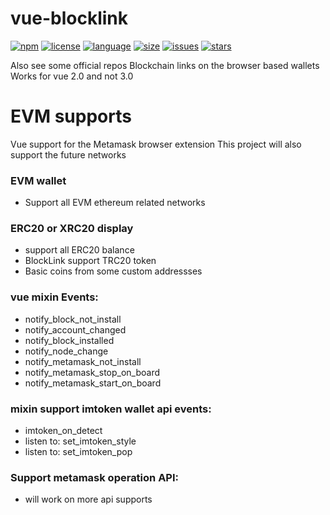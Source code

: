# vue-blocklink
[![npm](https://img.shields.io/npm/v/vue-blocklink.svg?style=plastic)](https://www.npmjs.com/package/vue-blocklink)
[![license](https://img.shields.io/npm/l/vue-blocklink?style=plastic)](https://www.npmjs.com/package/vue-blocklink)
[![language](https://img.shields.io/github/languages/top/tokenchain/vue-blocklink?style=plastic)](https://www.npmjs.com/package/vue-blocklink)
[![size](https://img.shields.io/github/languages/code-size/tokenchain/vue-blocklink?style=plastic)](https://www.npmjs.com/package/vue-blocklink)
[![issues](https://img.shields.io/github/issues/tokenchain/vue-blocklink?style=plastic)](https://www.npmjs.com/package/vue-blocklink)
[![stars](https://img.shields.io/github/stars/tokenchain/vue-blocklink?style=plastic)](https://www.npmjs.com/package/vue-blocklink)


Also see some official repos
Blockchain links on the browser based wallets
Works for vue 2.0 and not 3.0

# EVM supports
Vue support for the Metamask browser extension
This project will also support the future networks

### EVM wallet
 * Support all EVM ethereum related networks

### ERC20 or XRC20 display
 * support all ERC20 balance
 * BlockLink support TRC20 token
 * Basic coins from some custom addressses

### vue mixin Events:
 * notify_block_not_install
 * notify_account_changed
 * notify_block_installed
 * notify_node_change
 * notify_metamask_not_install
 * notify_metamask_stop_on_board
 * notify_metamask_start_on_board

### mixin support imtoken wallet api events:
 * imtoken_on_detect
 * listen to: set_imtoken_style
 * listen to: set_imtoken_pop

### Support metamask operation API:
 * will work on more api supports
